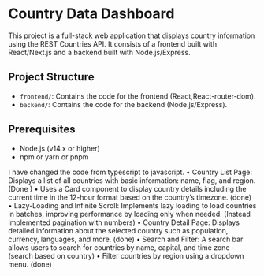 # Country Data Dashboard

This project is a full-stack web application that displays country information using the REST Countries API. It consists of a frontend built with React/Next.js and a backend built with Node.js/Express.

## Project Structure

- `frontend/`: Contains the code for the frontend (React,React-router-dom).
- `backend/`: Contains the code for the backend (Node.js/Express).
  
## Prerequisites

- Node.js (v14.x or higher)
- npm or yarn or pnpm

I have changed the code from typescript to javascript.
•	Country List Page: Displays a list of all countries with basic information: name, flag, and region. (Done )
•	Uses a Card component to display country details including the current time in the 12-hour format based on the country’s timezone. (done)
•	Lazy-Loading and Infinite Scroll: Implements lazy loading to load countries in batches, improving performance by loading only when needed. (Instead implemented pagination with numbers)
•	Country Detail Page: Displays detailed information about the selected country such as population, currency, languages, and more. (done)
•	Search and Filter: A search bar allows users to search for countries by name, capital, and time zone -(search based on country)
•	Filter countries by region using a dropdown menu. (done)

